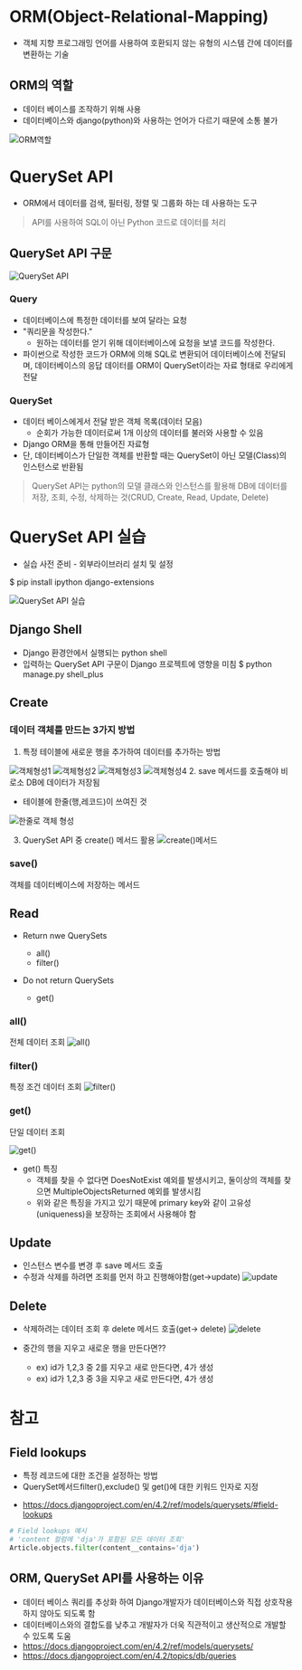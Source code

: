 # ORM(Object-Relational-Mapping)
* 객체 지향 프로그래밍 언어를 사용하여 호환되지 않는 유형의 시스템 간에 데이터를 변환하는 기술

## ORM의 역할
* 데이터 베이스를 조작하기 위해 사용
* 데이터베이스와 django(python)와 사용하는 언어가 다르기 때문에 소통 불가

![ORM역할](../%EC%9D%B4%EB%AF%B8%EC%A7%80/240325/ORM.PNG)

# QuerySet API
* ORM에서 데이터를 검색, 필터링, 정렬 및 그룹화 하는 데 사용하는 도구
> API를 사용하여 SQL이 아닌 Python 코드로 데이터를 처리

## QuerySet API 구문
![QuerySet API](<../이미지/240325/QuerySet API.PNG>)

### Query
* 데이터베이스에 특정한 데이터를 보여 달라는 요청
* "쿼리문을 작성한다."
    * 원하는 데이터를 얻기 위해 데이터베이스에 요청을 보낼 코드를 작성한다.
* 파이썬으로 작성한 코드가 ORM에 의해 SQL로 변환되어 데이터베이스에 전달되며, 데이터베이스의 응답 데이터를 ORM이 QuerySet이라는 자료 형태로 우리에게 전달
### QuerySet
* 데이터 베이스에게서 전달 받은 객체 목록(데이터 모음)
    * 순회가 가능한 데이터로써 1개 이상의 데이터를 불러와 사용할 수 있음
* Django ORM을 통해 만들어진 자료형
* 단, 데이터베이스가 단일한 객체를 반환할 때는 QuerySet이 아닌 모델(Class)의 인스턴스로 반환됨

> QuerySet API는 python의 모델 클래스와 인스턴스를 활용해 DB에 데이터를 저장, 조회, 수정, 삭제하는 것(CRUD, Create, Read, Update, Delete)

# QuerySet API 실습
* 실습 사전 준비 - 외부라이브러리 설치 및 설정

\$ pip install ipython django-extensions

![QuerySet API 실습](<../이미지/240325/QuerySet API 실습.PNG>)

## Django Shell
* Django 환경안에서 실행되는 python shell
* 입력하는 QuerySet API 구문이 Django 프로젝트에 영향을 미침
\$ python manage.py shell_plus
## Create
### 데이터 객체를 만드는 3가지 방법
1. 특정 테이블에 새로운 행을 추가하여 데이터를 추가하는 방법

![객체형성1](../%EC%9D%B4%EB%AF%B8%EC%A7%80/240325/create1.PNG)
![객체형성2](../%EC%9D%B4%EB%AF%B8%EC%A7%80/240325/create2.PNG)
![객체형성3](../%EC%9D%B4%EB%AF%B8%EC%A7%80/240325/create3.PNG)
![객체형성4](../%EC%9D%B4%EB%AF%B8%EC%A7%80/240325/create4.PNG)
2. save 메서드를 호출해야 비로소 DB에 데이터가 저장됨
* 테이블에 한줄(행,레코드)이 쓰여진 것

![한줄로 객체 형성](<../이미지/240325/create 한줄입력.PNG>)


3. QuerySet API 중 create() 메서드 활용
![create()메서드](<../이미지/240325/create 메서드 활용.PNG>)
### save()
객체를 데이터베이스에 저장하는 메서드

## Read
* Return nwe QuerySets
    * all()
    * filter()

* Do not return QuerySets
    * get()

### all()
전체 데이터 조회
![all()](../%EC%9D%B4%EB%AF%B8%EC%A7%80/240325/all().PNG)

### filter()
특정 조건 데이터 조회
![filter()](../%EC%9D%B4%EB%AF%B8%EC%A7%80/240325/filter().PNG)

### get()
단일 데이터 조회

![get()](../%EC%9D%B4%EB%AF%B8%EC%A7%80/240325/get().PNG)

* get() 특징
    * 객체를 찾을 수 없다면 DoesNotExist 예외를 발생시키고, 둘이상의 객체를 찾으면 MultipleObjectsReturned 예외를 발생시킴
    * 위와 같은 특징을 가지고 있기 때문에 primary key와 같이 고유성(uniqueness)을 보장하는 조회에서 사용해야 함

## Update
* 인스턴스 변수를 변경 후 save 메서드 호출
* 수정과 삭제를 하려면 조회를 먼저 하고 진행해야함(get->update)
![update](../%EC%9D%B4%EB%AF%B8%EC%A7%80/240325/update.PNG)

## Delete
* 삭제하려는 데이터 조회 후 delete 메서드 호출(get-> delete)
![delete](../%EC%9D%B4%EB%AF%B8%EC%A7%80/240325/delete.PNG)

* 중간의 행을 지우고 새로운 행을 만든다면??
    * ex) id가 1,2,3 중 2를 지우고 새로 만든다면, 4가 생성
    * ex) id가 1,2,3 중 3을 지우고 새로 만든다면, 4가 생성

# 참고
## Field lookups
* 특정 레코드에 대한 조건을 설정하는 방법
* QuerySet메서드filter(),exclude() 및 get()에 대한 키워드 인자로 지정
- https://docs.djangoproject.com/en/4.2/ref/models/querysets/#field-lookups

```py
# Field lookups 예시
# 'content 컬럼에 'dja'가 포함된 모든 데이터 조회'
Article.objects.filter(content__contains='dja')
```

## ORM, QuerySet API를 사용하는 이유
* 데이터 베이스 쿼리를 추상화 하여 Django개발자가 데이터베이스와 직접 상호작용하지 않아도 되도록 함
* 데이터베이스와의 결합도를 낮추고 개발자가 더욱 직관적이고 생산적으로 개발할 수 있도록 도움
* https://docs.djangoproject.com/en/4.2/ref/models/querysets/
* https://docs.djangoproject.com/en/4.2/topics/db/queries
